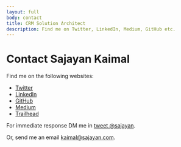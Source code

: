 ```yaml
---
layout: full
body: contact
title: CRM Solution Architect
description: Find me on Twitter, LinkedIn, Medium, GitHub etc.
---
```


# Contact Sajayan Kaimal

Find me on the following websites:

* [Twitter](http://twitter.com/sajayan)
* [LinkedIn](http://www.linkedin.com/in/leemunroe/)
* [GitHub](http://github.com/sajayan)
* [Medium](http://medium.com/@sajayan)
* [Trailhead](https://trailhead.salesforce.com/en/users/profiles/0055000000612i1AAA)

For immediate response DM me in <a href="http://twitter.com/sajayan">tweet @sajayan</a>.

Or, send me an email [kaimal@sajayan.com](mailto:kaimal@sajyan.com).